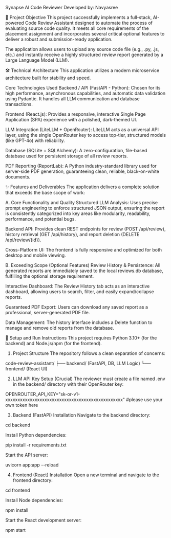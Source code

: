 Synapse AI Code Reviewer
Developed by: Navyasree

🌟 Project Objective
This project successfully implements a full-stack, AI-powered Code Review Assistant designed to automate the process of evaluating source code quality. It meets all core requirements of the placement assignment and incorporates several critical optional features to deliver a robust and submission-ready application.

The application allows users to upload any source code file (e.g., .py, .js, etc.) and instantly receive a highly structured review report generated by a Large Language Model (LLM).

🛠️ Technical Architecture
This application utilizes a modern microservice architecture built for stability and speed.

Core Technologies Used
Backend / API (FastAPI - Python): Chosen for its high performance, asynchronous capabilities, and automatic data validation using Pydantic. It handles all LLM communication and database transactions.

Frontend (React.js): Provides a responsive, interactive Single Page Application (SPA) experience with a polished, dark-themed UI.

LLM Integration (LiteLLM + OpenRouter): LiteLLM acts as a universal API layer, using the single OpenRouter key to access top-tier, structured models (like GPT-4o) with reliability.

Database (SQLite + SQLAlchemy): A zero-configuration, file-based database used for persistent storage of all review reports.

PDF Reporting (ReportLab): A Python industry-standard library used for server-side PDF generation, guaranteeing clean, reliable, black-on-white documents.

✨ Features and Deliverables
The application delivers a complete solution that exceeds the base scope of work:

A. Core Functionality and Quality
Structured LLM Analysis: Uses precise prompt engineering to enforce structured JSON output, ensuring the report is consistently categorized into key areas like modularity, readability, performance, and potential bugs.

Backend API: Provides clean REST endpoints for review (POST /api/review), history retrieval (GET /api/history), and report deletion (DELETE /api/review/{id}).

Cross-Platform UI: The frontend is fully responsive and optimized for both desktop and mobile viewing.

B. Exceeding Scope (Optional Features)
Review History & Persistence: All generated reports are immediately saved to the local reviews.db database, fulfilling the optional storage requirement.

Interactive Dashboard: The Review History tab acts as an interactive dashboard, allowing users to search, filter, and easily expand/collapse reports.

Guaranteed PDF Export: Users can download any saved report as a professional, server-generated PDF file.

Data Management: The history interface includes a Delete function to manage and remove old reports from the database.

🚀 Setup and Run Instructions
This project requires Python 3.10+ (for the backend) and Node.js/npm (for the frontend).

1. Project Structure
The repository follows a clean separation of concerns:

code-review-assistant/
├── backend/            (FastAPI, DB, LLM Logic)
└── frontend/           (React UI)

2. LLM API Key Setup (Crucial)
The reviewer must create a file named .env in the backend/ directory with their OpenRouter key:

OPENROUTER_API_KEY="sk-or-v1-xxxxxxxxxxxxxxxxxxxxxxxxxxxxxxxxxxxxxxxxxxxxxxxx" 
#please use your own token here

3. Backend (FastAPI) Installation
Navigate to the backend directory:

cd backend

Install Python dependencies:

pip install -r requirements.txt

Start the API server:

uvicorn app:app --reload

4. Frontend (React) Installation
Open a new terminal and navigate to the frontend directory:

cd frontend

Install Node dependencies:

npm install

Start the React development server:

npm start
